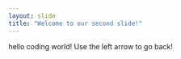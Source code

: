 ```yaml
---
layout: slide
title: "Welcome to our second slide!"
---
```

hello coding world!
Use the left arrow to go back!
